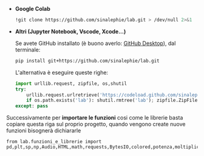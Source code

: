 * **Google Colab**

    ```bash
    !git clone https://github.com/sinalephie/lab.git > /dev/null 2>&1
    ```

* **Altri (Jupyter Notebook, Vscode, Xcode...)**

    Se avete GitHub installato (è buono averlo: [GitHub Desktop](https://desktop.github.com/)), dal terminale:

    ```bash
    pip install git+https://github.com/sinalephie/lab.git
    ```

    L'alternativa è eseguire queste righe:

    ```python
	import urllib.request, zipfile, os,shutil
	try:
    	urllib.request.urlretrieve('https://codeload.github.com/sinalephie/lab/zip/refs/heads/main', 'lab.zip'); 
    	if os.path.exists('lab'): shutil.rmtree('lab'); zipfile.ZipFile('lab.zip', 'r').extractall('lab1'); os.remove('lab.zip'); shutil.move('lab1/lab-main', 'lab'); shutil.rmtree('lab1')
	except: pass

    ```
Successivamente per **importare le funzioni** cosi come le librerie basta copiare questa riga sul proprio progetto, quando vengono create nuove funzioni bisognerà dichiararle

```
from lab.funzioni_e_librerie import pd,plt,sp,np,Audio,HTML,math,requests,BytesIO,colored,potenza,moltiplica,somma,fit,excel,mediapesata,compatibilità,stampa,suona,rispostacorretta,std,chi2retta,media,pearson,stdmedia,massimirelativi,minimirelativi,chi2,curve_fit,posterioriretta,importa,guida
```
